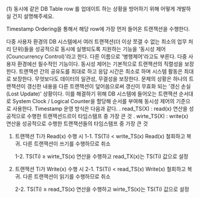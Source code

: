 
(1) 동시에 같은 DB Table row 를 업데이트 하는 상황을 방어하기 위해 어떻게 개발하실 건지 설명해주세요.

 Timestamp Ordering을 통해서 해당 row에 가장 먼저 들어온 트랜잭션을 수행한다. 

 다중 사용자 환경의 DB 시스템에서 여러 트랜잭션(더 이상 쪼갤 수 없는 최소의 업무 처리 단위)들을 성공적으로 동시에 실행되도록 지원하는 기능을 '동시성 제어(Councurrency Control)'라고 한다. 
다른 이름으로 '병행제어'라고도 부른다.
다중 사용자 환경에선 필수적인 기능이다. 
 동시성 제어는 기본적으로 트랜잭션의 직렬성을 보장한다. 
트랜잭션 간의 공유도를 최대로 하고 응답 시간은 최소로 하며 시스템 활동은 최대로 보장한다. 
무엇보다도 데이터의 일관성, 무결성을 보장한다.
 문제의 상황은 하나의 트랜잭션이 갱신한 내용을 다른 트랜잭션이 덮어씀으로써 갱신이 무효화 되는 '갱신 손실(Lost Update)' 상황이다.
이를 해결하기 위해 DB 시스템에 들어오는 트랜잭션 순서대로 System Clock / Logical Counter을 할당해 순서를 부여해 동시성 제어의 기준으로 사용한다.
Timestamp 운영 방식은 다음과 같다.
. read_TS(X) : read(x) 연산을 성공적으로 수행한 트랜잭션드르이 타임스탬프 중 가장 큰 것
. wirte_TS(X) : write(x) 연산을 성공적으로 수행한 트랜잭션들의 타임스탬프 중 가장 큰 것

1. 트랜잭션 Ti가 Read(x) 수행 시
   1-1. TS(Ti) < write_TS(x)
   Read(x) 철회하고 복귀. 다른 트랜잭션이 쓰기를 수행하므로 취소

   1-2. TS(Ti) ≥ wirte_TS(x)
   연산을 수행하고 read_TX(x)는 TS(Ti) 값으로 설정

3. 트랜잭션 Ti가 Write(x) 수행 시
   2-1. TS(Ti) < read_TS(x)
   Write(x) 철회하고 복귀. 다른 트랜잭션이 읽기를 수행하므로 취소

   2-2. TS(Ti) ≥ read_TS(x)
   연산을 수행하고 wirte_TS(x)는 TS(Ti) 값으로 설정
